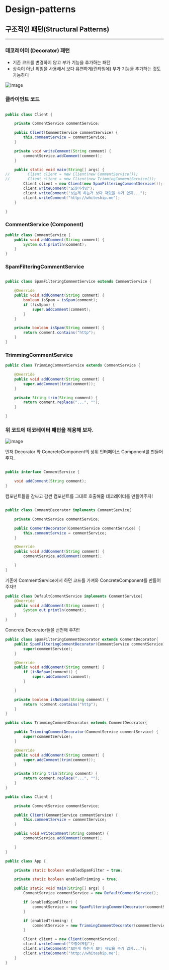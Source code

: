 # Design-patterns
## 구조적인 패턴(Structural Patterns)

---
### 데코레이터 (Decorator) 패턴
* 기존 코드를 변경하지 않고 부가 기능을 추가하는 패턴
* 상속이 아닌 위임을 사용해서 보다 유연하게(런타임에) 부가 기능을 추가하는 것도 가능하다

![image](https://user-images.githubusercontent.com/60100532/192908078-37bd9aa2-38d9-4d83-9ee7-5b9507d0cd09.png)

### 클라이언트 코드
```java

public class Client {

    private CommentService commentService;

    public Client(CommentService commentService) {
        this.commentService = commentService;
    }

    private void writeComment(String comment) {
        commentService.addComment(comment);
    }

    public static void main(String[] args) {
//        Client client = new Client(new CommentService());
//        Client client = new Client(new TrimmingCommentService());
        Client client = new Client(new SpamFilteringCommentService());
        client.writeComment("오징어게임");
        client.writeComment("보는게 하는거 보다 재밌을 수가 없지...");
        client.writeComment("http://whiteship.me");
    }

}

```
### CommentService (Component)
```java
public class CommentService {
    public void addComment(String comment) {
        System.out.println(comment);
    }
}

```
### SpamFilteringCommentService 
```java

public class SpamFilteringCommentService extends CommentService {

    @Override
    public void addComment(String comment) {
        boolean isSpam = isSpam(comment);
        if (!isSpam) {
            super.addComment(comment);
        }
    }

    private boolean isSpam(String comment) {
        return comment.contains("http");
    }
}

```
### TrimmingCommentService
```java
public class TrimmingCommentService extends CommentService {

    @Override
    public void addComment(String comment) {
        super.addComment(trim(comment));
    }

    private String trim(String comment) {
        return comment.replace("...", "");
    }

}

```

### 위 코드에 데코레이터 패턴을 적용해 보자.
![image](https://user-images.githubusercontent.com/60100532/192908078-37bd9aa2-38d9-4d83-9ee7-5b9507d0cd09.png)

먼저 Decorator 와 ConcreteComponent의 상위 인터페이스 Component를 만들어주자.
```java

public interface CommentService {

    void addComment(String comment);
}

```


컴포넌트들을 감싸고 감싼 컴포넌트를 그대로 호출해줄 데코레이터를 만들어주자!
```java

public class CommentDecorator implements CommentService{

	private CommentService commentService;

	public CommentDecorator(CommentService commentService) {
		this.commentService = commentService;
	}

	@Override
	public void addComment(String comment) {
		commentService.addComment(comment);

	}
}

```

기존에 CommentService에서 하던 코드를 가져와 ConcreteComponent를 만들어 주자!!
```java
public class DefaultCommentService implements CommentService{
	@Override
	public void addComment(String comment) {
		System.out.println(comment);
	}
}

```

Concrete Decorator들을 선언해 주자!!

```java
public class SpamFilteringCommentDecorator extends CommentDecorator{
	public SpamFilteringCommentDecorator(CommentService commentService) {
		super(commentService);
	}

	@Override
	public void addComment(String comment) {
		if (isNoSpam(comment)) {
			super.addComment(comment);
		}

	}

	private boolean isNoSpam(String comment) {
		return !comment.contains("http");
	}
}

```
```java
public class TrimmingCommentDecorator extends CommentDecorator{

	public TrimmingCommentDecorator(CommentService commentService) {
		super(commentService);
	}

	@Override
	public void addComment(String comment) {
		super.addComment(trim(comment));
	}

	private String trim(String comment) {
		return comment.replace("...", "");
	}
}

```
```java
public class Client {

	private CommentService commentService;

	public Client(CommentService commentService) {
		this.commentService = commentService;
	}

	public void writeComment(String comment) {
		commentService.addComment(comment);

	}
}

```
```java
public class App {

    private static boolean enabledSpamFilter = true;

    private static boolean enabledTrimming = true;

    public static void main(String[] args) {
        CommentService commentService = new DefaultCommentService();

        if (enabledSpamFilter) {
            commentService = new SpamFilteringCommentDecorator(commentService);
        }

        if (enabledTrimming) {
            commentService = new TrimmingCommentDecorator(commentService);
        }

        Client client = new Client(commentService);
        client.writeComment("오징어게임");
        client.writeComment("보는게 하는거 보다 재밌을 수가 없지...");
        client.writeComment("http://whiteship.me");
    }
}
```